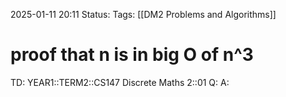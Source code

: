 2025-01-11 20:11
Status: 
Tags: [[DM2 Problems and Algorithms]]
# proof that n is in big O of n^3

TD: YEAR1::TERM2::CS147 Discrete Maths 2::01 
Q: 
A: 